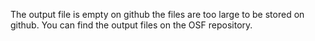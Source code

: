 The output file is empty on github the files are too large to be stored on github. You can find the output files on the OSF repository. 